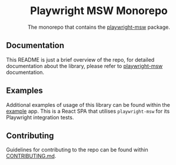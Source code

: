 <h1 align="center">Playwright MSW Monorepo</h1>

<p align="center">The monorepo that contains the <a href="https://github.com/valendres/playwright-msw">playwright-msw</a> package.</p>

## Documentation

This README is just a brief overview of the repo, for detailed documentation about the library, please refer to [playwright-msw](./packages/playwright-msw/README.md) documentation.

## Examples

Additional examples of usage of this library can be found within the [example](./packages/example/README.md) app. This is a React SPA that utilises `playwright-msw` for its Playwright integration tests.

## Contributing

Guidelines for contributing to the repo can be found within [CONTRIBUTING.md](./CONTRIBUTING.md).
